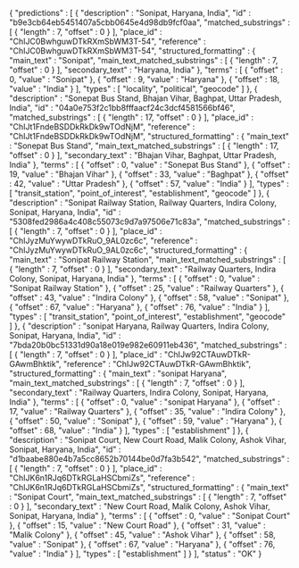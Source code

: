 {
   "predictions" : [
      {
         "description" : "Sonipat, Haryana, India",
         "id" : "b9e3cb64eb5451407a5cbb0645e4d98db9fcf0aa",
         "matched_substrings" : [
            {
               "length" : 7,
               "offset" : 0
            }
         ],
         "place_id" : "ChIJC0BwhguwDTkRXmSbWM3T-54",
         "reference" : "ChIJC0BwhguwDTkRXmSbWM3T-54",
         "structured_formatting" : {
            "main_text" : "Sonipat",
            "main_text_matched_substrings" : [
               {
                  "length" : 7,
                  "offset" : 0
               }
            ],
            "secondary_text" : "Haryana, India"
         },
         "terms" : [
            {
               "offset" : 0,
               "value" : "Sonipat"
            },
            {
               "offset" : 9,
               "value" : "Haryana"
            },
            {
               "offset" : 18,
               "value" : "India"
            }
         ],
         "types" : [ "locality", "political", "geocode" ]
      },
      {
         "description" : "Sonepat Bus Stand, Bhajan Vihar, Baghpat, Uttar Pradesh, India",
         "id" : "04a0e753f2c1bb8fffaacf24c3dcf4581566bf46",
         "matched_substrings" : [
            {
               "length" : 17,
               "offset" : 0
            }
         ],
         "place_id" : "ChIJt1FndeBSDDkRkDk9wTOdNjM",
         "reference" : "ChIJt1FndeBSDDkRkDk9wTOdNjM",
         "structured_formatting" : {
            "main_text" : "Sonepat Bus Stand",
            "main_text_matched_substrings" : [
               {
                  "length" : 17,
                  "offset" : 0
               }
            ],
            "secondary_text" : "Bhajan Vihar, Baghpat, Uttar Pradesh, India"
         },
         "terms" : [
            {
               "offset" : 0,
               "value" : "Sonepat Bus Stand"
            },
            {
               "offset" : 19,
               "value" : "Bhajan Vihar"
            },
            {
               "offset" : 33,
               "value" : "Baghpat"
            },
            {
               "offset" : 42,
               "value" : "Uttar Pradesh"
            },
            {
               "offset" : 57,
               "value" : "India"
            }
         ],
         "types" : [ "transit_station", "point_of_interest", "establishment", "geocode" ]
      },
      {
         "description" : "Sonipat Railway Station, Railway Quarters, Indira Colony, Sonipat, Haryana, India",
         "id" : "5308fed2986a4c408c55073c9d7a97506e71c83a",
         "matched_substrings" : [
            {
               "length" : 7,
               "offset" : 0
            }
         ],
         "place_id" : "ChIJyzMuYwywDTkRuO_9AL0zc6c",
         "reference" : "ChIJyzMuYwywDTkRuO_9AL0zc6c",
         "structured_formatting" : {
            "main_text" : "Sonipat Railway Station",
            "main_text_matched_substrings" : [
               {
                  "length" : 7,
                  "offset" : 0
               }
            ],
            "secondary_text" : "Railway Quarters, Indira Colony, Sonipat, Haryana, India"
         },
         "terms" : [
            {
               "offset" : 0,
               "value" : "Sonipat Railway Station"
            },
            {
               "offset" : 25,
               "value" : "Railway Quarters"
            },
            {
               "offset" : 43,
               "value" : "Indira Colony"
            },
            {
               "offset" : 58,
               "value" : "Sonipat"
            },
            {
               "offset" : 67,
               "value" : "Haryana"
            },
            {
               "offset" : 76,
               "value" : "India"
            }
         ],
         "types" : [ "transit_station", "point_of_interest", "establishment", "geocode" ]
      },
      {
         "description" : "sonipat Haryana, Railway Quarters, Indira Colony, Sonipat, Haryana, India",
         "id" : "7bda20b0bc51331d90a18e019e982e60911eb436",
         "matched_substrings" : [
            {
               "length" : 7,
               "offset" : 0
            }
         ],
         "place_id" : "ChIJw92CTAuwDTkR-GAwmBhktik",
         "reference" : "ChIJw92CTAuwDTkR-GAwmBhktik",
         "structured_formatting" : {
            "main_text" : "sonipat Haryana",
            "main_text_matched_substrings" : [
               {
                  "length" : 7,
                  "offset" : 0
               }
            ],
            "secondary_text" : "Railway Quarters, Indira Colony, Sonipat, Haryana, India"
         },
         "terms" : [
            {
               "offset" : 0,
               "value" : "sonipat Haryana"
            },
            {
               "offset" : 17,
               "value" : "Railway Quarters"
            },
            {
               "offset" : 35,
               "value" : "Indira Colony"
            },
            {
               "offset" : 50,
               "value" : "Sonipat"
            },
            {
               "offset" : 59,
               "value" : "Haryana"
            },
            {
               "offset" : 68,
               "value" : "India"
            }
         ],
         "types" : [ "establishment" ]
      },
      {
         "description" : "Sonipat Court, New Court Road, Malik Colony, Ashok Vihar, Sonipat, Haryana, India",
         "id" : "d1baabe880e4b7a5cc8652b70144be0d7fa3b542",
         "matched_substrings" : [
            {
               "length" : 7,
               "offset" : 0
            }
         ],
         "place_id" : "ChIJK6n1RJq6DTkRGLaHSCbmiZs",
         "reference" : "ChIJK6n1RJq6DTkRGLaHSCbmiZs",
         "structured_formatting" : {
            "main_text" : "Sonipat Court",
            "main_text_matched_substrings" : [
               {
                  "length" : 7,
                  "offset" : 0
               }
            ],
            "secondary_text" : "New Court Road, Malik Colony, Ashok Vihar, Sonipat, Haryana, India"
         },
         "terms" : [
            {
               "offset" : 0,
               "value" : "Sonipat Court"
            },
            {
               "offset" : 15,
               "value" : "New Court Road"
            },
            {
               "offset" : 31,
               "value" : "Malik Colony"
            },
            {
               "offset" : 45,
               "value" : "Ashok Vihar"
            },
            {
               "offset" : 58,
               "value" : "Sonipat"
            },
            {
               "offset" : 67,
               "value" : "Haryana"
            },
            {
               "offset" : 76,
               "value" : "India"
            }
         ],
         "types" : [ "establishment" ]
      }
   ],
   "status" : "OK"
}